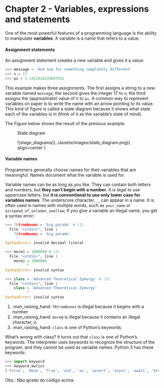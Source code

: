 # Chapter 2 - Variables, expressions and statements

One of the most powerful features of a programming language is the ability to manipulate
**variables**.
A variable is a name that refers to a value.

#### Assignment statements

An assignment statement creates a new variable and gives it a value:

```python linenums="1"
>>> message = 'And now for something completely different'
>>> n = 17
>>> pi = 3.1415926535897932
```

This example makes three assignments.
The first assigns a string to a new variable named `message`; the second gives the integer 17 to `n`; the third assigns the (approximate) value of π to `pi`.
A common way to represent variables on paper is to write the name with an arrow pointing to its value.
This kind of figure is called a state diagram because it shows what state each of the variables is in (think of it as the variable’s state of mind).

The Figure below shows the result of the previous example.

<figure markdown>
<p class="p-center"> State diagram</p>
  ![stage_diagrama](../assets/images/state_diagram.png){ align=center }
</figure>

####  Variable names

Programmers generally choose names for their variables that are meaningful.
Names document what the variable is used for.

Variable names can be as long as you like.
They can contain both letters and numbers, but **they can’t begin with a number**. It is legal to use uppercase letters, but **it is conventional to use only lower case for variables names**.
The underscore character, `_`, can appear in a name.
It is often used in names with multiple words, such as `your_name` or `airspeed_of_unladen_swallow`;
If you give a variable an illegal name, you get a syntax error:

```python linenums="1" hl_lines="1 6 11"
>>> 76trombones = 'big parade' # (1)
  File "<stdin>", line 1
    76trombones = 'big parade'
     ^
SyntaxError: invalid decimal literal

>>> more@ = 1000000 # (2)
  File "<stdin>", line 1
    more@ = 1000000
          ^
SyntaxError: invalid syntax

>>> class = 'Advanced Theoretical Zymurgy' # (3)
  File "<stdin>", line 1
    class = 'Advanced Theoretical Zymurgy'
          ^
SyntaxError: invalid syntax
```

1. :man_raising_hand: `76trombones` is illegal because it begins with a number.
2. :man_raising_hand: `more@` is illegal because it contains an illegal character, `@`.
3. :man_raising_hand: `class` is one of Python’s keywords.

What’s wrong with class?
It turns out that `class` is one of Python’s keywords.
The interpreter uses keywords to recognize the structure of the program, and they cannot be used as variable names.
Python 3 has these keywords:

```python linenums="1"
>>> import keyword
>>> keyword.kwlist
['False', 'None', 'True', 'and', 'as', 'assert', 'async', 'await', 'break', 'class', 'continue', 'def', 'del', 'elif', 'else', 'except', 'finally', 'for', 'from', 'global', 'if', 'import', 'in', 'is', 'lambda', 'nonlocal', 'not', 'or', 'pass', 'raise', 'return', 'try', 'while', 'with', 'yield']
```

Obs.: Não gostei do código acima.
